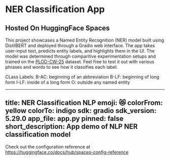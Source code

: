 # NER Classification App 
## Hosted On HuggingFace Spaces

This project showcases a Named Entity Recognition (NER) model built using DistilBERT and deployed through a Gradio web interface. The app takes user-input text, predicts entity labels, and highlights them in the UI. 
The model was determined through comparitive experimentation setups and trained on the [PLOD-CW-25](https://huggingface.co/datasets/surrey-nlp/PLOD-CW-25) dataset. Feel free to test it out with various phrases and words to see how it classifies each label.

CLass Labels:
B-AC: beginning of an abbreviation
B-LF: beginning of long form
I-LF: inside of a long form
O: outside any named entity


---
title: NER Classification NLP
emoji: 😻
colorFrom: yellow
colorTo: indigo
sdk: gradio
sdk_version: 5.29.0
app_file: app.py
pinned: false
short_description: App demo of NLP NER classification model
---

Check out the configuration reference at https://huggingface.co/docs/hub/spaces-config-reference
